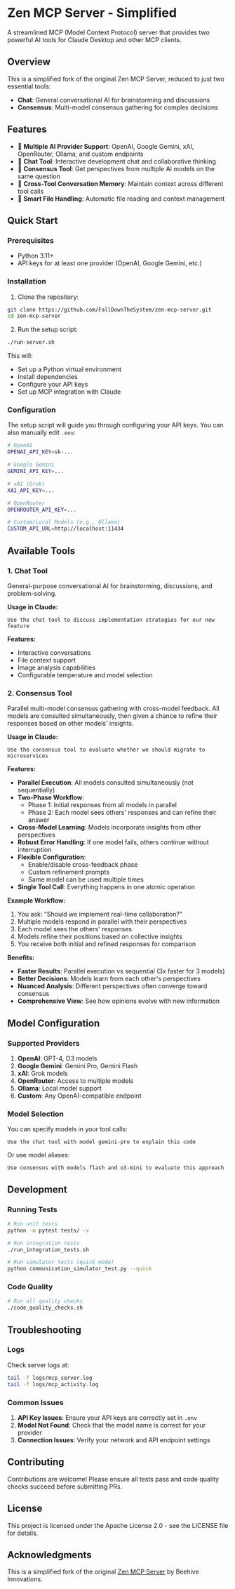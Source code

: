 # Zen MCP Server - Simplified

A streamlined MCP (Model Context Protocol) server that provides two powerful AI tools for Claude Desktop and other MCP clients.

## Overview

This is a simplified fork of the original Zen MCP Server, reduced to just two essential tools:
- **Chat**: General conversational AI for brainstorming and discussions
- **Consensus**: Multi-model consensus gathering for complex decisions

## Features

- 🤖 **Multiple AI Provider Support**: OpenAI, Google Gemini, xAI, OpenRouter, Ollama, and custom endpoints
- 💬 **Chat Tool**: Interactive development chat and collaborative thinking
- 🤝 **Consensus Tool**: Get perspectives from multiple AI models on the same question
- 🔄 **Cross-Tool Conversation Memory**: Maintain context across different tool calls
- 📁 **Smart File Handling**: Automatic file reading and context management

## Quick Start

### Prerequisites

- Python 3.11+
- API keys for at least one provider (OpenAI, Google Gemini, etc.)

### Installation

1. Clone the repository:
```bash
git clone https://github.com/FallDownTheSystem/zen-mcp-server.git
cd zen-mcp-server
```

2. Run the setup script:
```bash
./run-server.sh
```

This will:
- Set up a Python virtual environment
- Install dependencies
- Configure your API keys
- Set up MCP integration with Claude

### Configuration

The setup script will guide you through configuring your API keys. You can also manually edit `.env`:

```bash
# OpenAI
OPENAI_API_KEY=sk-...

# Google Gemini
GEMINI_API_KEY=...

# xAI (Grok)
XAI_API_KEY=...

# OpenRouter
OPENROUTER_API_KEY=...

# Custom/Local Models (e.g., Ollama)
CUSTOM_API_URL=http://localhost:11434
```

## Available Tools

### 1. Chat Tool

General-purpose conversational AI for brainstorming, discussions, and problem-solving.

**Usage in Claude:**
```
Use the chat tool to discuss implementation strategies for our new feature
```

**Features:**
- Interactive conversations
- File context support
- Image analysis capabilities
- Configurable temperature and model selection

### 2. Consensus Tool

Parallel multi-model consensus gathering with cross-model feedback. All models are consulted simultaneously, then given a chance to refine their responses based on other models' insights.

**Usage in Claude:**
```
Use the consensus tool to evaluate whether we should migrate to microservices
```

**Features:**
- **Parallel Execution**: All models consulted simultaneously (not sequentially)
- **Two-Phase Workflow**: 
  - Phase 1: Initial responses from all models in parallel
  - Phase 2: Each model sees others' responses and can refine their answer
- **Cross-Model Learning**: Models incorporate insights from other perspectives
- **Robust Error Handling**: If one model fails, others continue without interruption
- **Flexible Configuration**: 
  - Enable/disable cross-feedback phase
  - Custom refinement prompts
  - Same model can be used multiple times
- **Single Tool Call**: Everything happens in one atomic operation

**Example Workflow:**
1. You ask: "Should we implement real-time collaboration?"
2. Multiple models respond in parallel with their perspectives
3. Each model sees the others' responses
4. Models refine their positions based on collective insights
5. You receive both initial and refined responses for comparison

**Benefits:**
- **Faster Results**: Parallel execution vs sequential (3x faster for 3 models)
- **Better Decisions**: Models learn from each other's perspectives
- **Nuanced Analysis**: Different perspectives often converge toward consensus
- **Comprehensive View**: See how opinions evolve with new information

## Model Configuration

### Supported Providers

1. **OpenAI**: GPT-4, O3 models
2. **Google Gemini**: Gemini Pro, Gemini Flash
3. **xAI**: Grok models
4. **OpenRouter**: Access to multiple models
5. **Ollama**: Local model support
6. **Custom**: Any OpenAI-compatible endpoint

### Model Selection

You can specify models in your tool calls:
```
Use the chat tool with model gemini-pro to explain this code
```

Or use model aliases:
```
Use consensus with models flash and o3-mini to evaluate this approach
```

## Development

### Running Tests

```bash
# Run unit tests
python -m pytest tests/ -v

# Run integration tests
./run_integration_tests.sh

# Run simulator tests (quick mode)
python communication_simulator_test.py --quick
```

### Code Quality

```bash
# Run all quality checks
./code_quality_checks.sh
```

## Troubleshooting

### Logs

Check server logs at:
```bash
tail -f logs/mcp_server.log
tail -f logs/mcp_activity.log
```

### Common Issues

1. **API Key Issues**: Ensure your API keys are correctly set in `.env`
2. **Model Not Found**: Check that the model name is correct for your provider
3. **Connection Issues**: Verify your network and API endpoint settings

## Contributing

Contributions are welcome! Please ensure all tests pass and code quality checks succeed before submitting PRs.

## License

This project is licensed under the Apache License 2.0 - see the LICENSE file for details.

## Acknowledgments

This is a simplified fork of the original [Zen MCP Server](https://github.com/BeehiveInnovations/zen-mcp-server) by Beehive Innovations.
